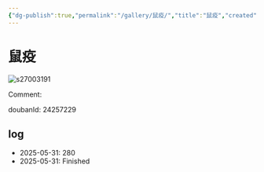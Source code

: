 ```yaml
---
{"dg-publish":true,"permalink":"/gallery/鼠疫/","title":"鼠疫","created":"2025-06-21T17:59:43.922+08:00"}
---
```



# 鼠疫

![s27003191](https://hiraeth-picbed.oss-cn-beijing.aliyuncs.com/s27003191.webp)

Comment: 



doubanId: 24257229

## log

- 2025-05-31: 280
- 2025-05-31: Finished
